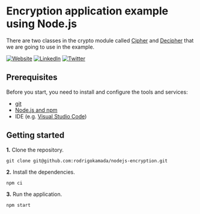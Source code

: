# Encryption application example using Node.js 

There are two classes in the crypto module called [Cipher](https://nodejs.org/api/crypto.html#class-cipher) and [Decipher](https://nodejs.org/api/crypto.html#class-decipher) that we are going to use in the example.



[![Website](https://shields.braskam.com/v1/shields?name=website&format=rectangle&size=small&radius=5)](https://rodrigo.kamada.com.br)
[![LinkedIn](https://shields.braskam.com/v1/shields?name=linkedin&format=rectangle&size=small&radius=5)](https://www.linkedin.com/in/rodrigokamada)
[![Twitter](https://shields.braskam.com/v1/shields?name=twitter&format=rectangle&size=small&radius=5&socialAccount=rodrigokamada)](https://twitter.com/rodrigokamada)



## Prerequisites


Before you start, you need to install and configure the tools and services:

* [git](https://git-scm.com/)
* [Node.js and npm](https://nodejs.org/)
* IDE (e.g. [Visual Studio Code](https://code.visualstudio.com/))



## Getting started


**1.** Clone the repository.

```shell
git clone git@github.com:rodrigokamada/nodejs-encryption.git
```

**2.** Install the dependencies.

```shell
npm ci
```

**3.** Run the application.

```shell
npm start
```
